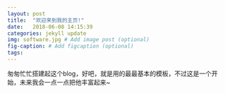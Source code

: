 ```yaml
---
layout: post
title:  "欢迎来到我的主页!"
date:   2018-06-08 14:15:39
categories: jekyll update
img: software.jpg # Add image post (optional)
fig-caption: # Add figcaption (optional)
tags: 
---
```

匆匆忙忙搭建起这个blog，好吧，就是用的最最基本的模板，不过这是一个开始，未来我会一点一点把他丰富起来~


